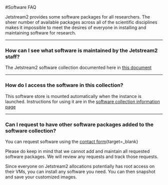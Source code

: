 #Software FAQ

Jetstream2 provides some software packages for all researchers. The sheer number of available packages across all of the scientific disciplines makes it impossible to meet the desires of everyone in installing and maintaining software for research.

---

### How can I see what software is maintained by the Jetstream2 staff?

The Jetstream2 software collection documented here in [this document](../general/software.md)

---

### How do I access the software in this collection?

This software store is mounted automatically when the instance is launched. Instructions for using it are in the [software collection information page](../general/usingsoftware.md)

---

### Can I request to have other software packages added to the software collection?

You can request software using the [contact form](https://jetstream-cloud.org/contact/index.html){target=_blank}

Please do keep in mind that we cannot add and maintain all requested software packages. We will review any requests and track those requests.

Since everyone on Jetstream2 allocations potentially has root access on their VMs, you can install any software you need. You can then snapshot and save your customized images.
